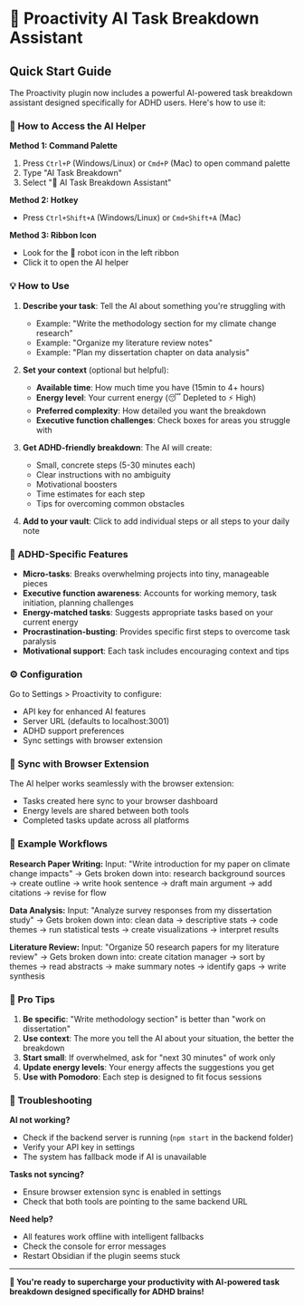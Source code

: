 # 🤖 Proactivity AI Task Breakdown Assistant

## Quick Start Guide

The Proactivity plugin now includes a powerful AI-powered task breakdown assistant designed specifically for ADHD users. Here's how to use it:

### 🚀 How to Access the AI Helper

**Method 1: Command Palette**
1. Press `Ctrl+P` (Windows/Linux) or `Cmd+P` (Mac) to open command palette
2. Type "AI Task Breakdown" 
3. Select "🤖 AI Task Breakdown Assistant"

**Method 2: Hotkey**
- Press `Ctrl+Shift+A` (Windows/Linux) or `Cmd+Shift+A` (Mac)

**Method 3: Ribbon Icon**
- Look for the 🤖 robot icon in the left ribbon
- Click it to open the AI helper

### 💡 How to Use

1. **Describe your task**: Tell the AI about something you're struggling with
   - Example: "Write the methodology section for my climate change research"
   - Example: "Organize my literature review notes"
   - Example: "Plan my dissertation chapter on data analysis"

2. **Set your context** (optional but helpful):
   - **Available time**: How much time you have (15min to 4+ hours)
   - **Energy level**: Your current energy (😴 Depleted to ⚡ High)  
   - **Preferred complexity**: How detailed you want the breakdown
   - **Executive function challenges**: Check boxes for areas you struggle with

3. **Get ADHD-friendly breakdown**: The AI will create:
   - Small, concrete steps (5-30 minutes each)
   - Clear instructions with no ambiguity
   - Motivational boosters
   - Time estimates for each step
   - Tips for overcoming common obstacles

4. **Add to your vault**: Click to add individual steps or all steps to your daily note

### 🧠 ADHD-Specific Features

- **Micro-tasks**: Breaks overwhelming projects into tiny, manageable pieces
- **Executive function awareness**: Accounts for working memory, task initiation, planning challenges
- **Energy-matched tasks**: Suggests appropriate tasks based on your current energy
- **Procrastination-busting**: Provides specific first steps to overcome task paralysis
- **Motivational support**: Each task includes encouraging context and tips

### ⚙️ Configuration

Go to Settings > Proactivity to configure:
- API key for enhanced AI features
- Server URL (defaults to localhost:3001)
- ADHD support preferences
- Sync settings with browser extension

### 🔄 Sync with Browser Extension

The AI helper works seamlessly with the browser extension:
- Tasks created here sync to your browser dashboard
- Energy levels are shared between both tools
- Completed tasks update across all platforms

### 🎯 Example Workflows

**Research Paper Writing:**
Input: "Write introduction for my paper on climate change impacts"
→ Gets broken down into: research background sources → create outline → write hook sentence → draft main argument → add citations → revise for flow

**Data Analysis:**
Input: "Analyze survey responses from my dissertation study" 
→ Gets broken down into: clean data → descriptive stats → code themes → run statistical tests → create visualizations → interpret results

**Literature Review:**
Input: "Organize 50 research papers for my literature review"
→ Gets broken down into: create citation manager → sort by themes → read abstracts → make summary notes → identify gaps → write synthesis

### 💪 Pro Tips

1. **Be specific**: "Write methodology section" is better than "work on dissertation"
2. **Use context**: The more you tell the AI about your situation, the better the breakdown
3. **Start small**: If overwhelmed, ask for "next 30 minutes" of work only
4. **Update energy levels**: Your energy affects the suggestions you get
5. **Use with Pomodoro**: Each step is designed to fit focus sessions

### 🐛 Troubleshooting

**AI not working?**
- Check if the backend server is running (`npm start` in the backend folder)
- Verify your API key in settings
- The system has fallback mode if AI is unavailable

**Tasks not syncing?**
- Ensure browser extension sync is enabled in settings
- Check that both tools are pointing to the same backend URL

**Need help?**
- All features work offline with intelligent fallbacks
- Check the console for error messages
- Restart Obsidian if the plugin seems stuck

---

**🎉 You're ready to supercharge your productivity with AI-powered task breakdown designed specifically for ADHD brains!**